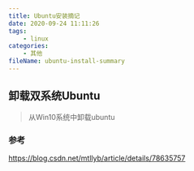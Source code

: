 ```yaml
---
title: Ubuntu安装摘记
date: 2020-09-24 11:11:26
tags:
	- linux
categories:
	- 其他
fileName: ubuntu-install-summary
---
```




## 卸载双系统Ubuntu

> 从Win10系统中卸载ubuntu





### 参考

https://blog.csdn.net/mtllyb/article/details/78635757